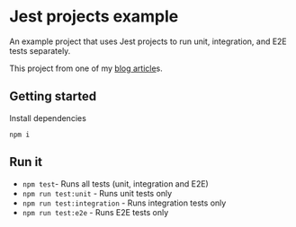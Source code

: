 # Jest projects example

An example project that uses Jest projects to run unit, integration, and E2E tests separately.

This project from one of my [blog article](https://daveiscoding.com//separate-nodejs-unit-integration-and-e2e-tests-using-jest-projects)s.

## Getting started

Install dependencies

```
npm i
```

## Run it

- `npm test`- Runs all tests (unit, integration and E2E)
- `npm run test:unit` - Runs unit tests only
- `npm run test:integration` - Runs integration tests only
- `npm run test:e2e` - Runs E2E tests only
